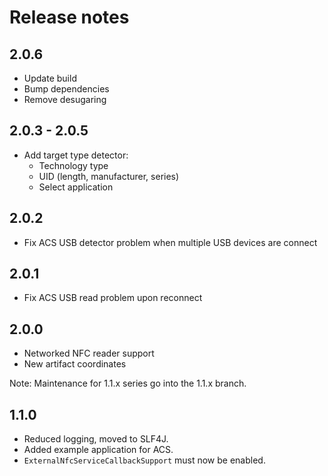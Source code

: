 # Release notes

## 2.0.6

 * Update build
 * Bump dependencies
 * Remove desugaring

## 2.0.3 - 2.0.5

 * Add target type detector:
   * Technology type
   * UID (length, manufacturer, series)
   * Select application

## 2.0.2

 * Fix ACS USB detector problem when multiple USB devices are connect

## 2.0.1

 * Fix ACS USB read problem upon reconnect
 
## 2.0.0

 * Networked NFC reader support
 * New artifact coordinates

Note: Maintenance for 1.1.x series go into the 1.1.x branch. 

## 1.1.0
 
 * Reduced logging, moved to SLF4J.
 * Added example application for ACS.
 * `ExternalNfcServiceCallbackSupport` must now be enabled.

